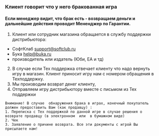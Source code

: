 ### Клиент говорит что у него бракованная игра
#### Если менеджер видит, что брак есть - возвращаем деньги и дальнейшие действия проводит Мененджер по Гарантии.

1. Клиент или сотрудник магазина обращается в службу поддержки дистрибьютора: 
  - СофтКлаб support@softclub.ru
  - Бука help@buka.ru
  - производитель или издатель (Юби, ЕА и тд)
2. В случае если Тех поддержка отвечает клиенту что надо вернуть игру в магазин. Клиент приносит игру нам с номером обращения в Техподдержку.
3. Мы производим возврат денег клиенту,
4. Отправляем игру дистрибьютору вместе с письмом из Тех поддержки

``` 
Внимание! В случае  обнаружения брака в играх, конечный покупатель должен предоставить Вам (как продавцу) : 
1. Переписка с Тех поддержкой по данной игре в случае решения о возврате продавцу (в электронном  или  в бумажном виде) 
2. Чек   
3. Заявление о причине возврата. Все эти документы с игрой Вы присылаете нам! 
```
